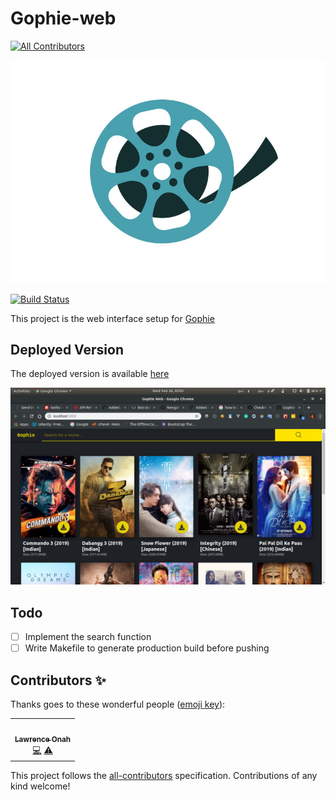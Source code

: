 # Gophie-web
<!-- ALL-CONTRIBUTORS-BADGE:START - Do not remove or modify this section -->
[![All Contributors](https://img.shields.io/badge/all_contributors-1-orange.svg?style=flat-square)](#contributors-)
<!-- ALL-CONTRIBUTORS-BADGE:END -->

![Reel icon](public/reel.jpeg)

[![Build Status](https://travis-ci.com/deven96/gophie-web.svg?branch=master)](https://travis-ci.com/deven96/gophie-web)

This project is the web interface setup for [Gophie](https://github.com/bisoncorps/gophie)


## Deployed Version

The deployed version is available [here](https://deven96.github.io/gophie-web)

![Preview](public/preview.png)

## Todo

- [ ] Implement the search function
- [ ] Write Makefile to generate production build before pushing

## Contributors ✨

Thanks goes to these wonderful people ([emoji key](https://allcontributors.org/docs/en/emoji-key)):

<!-- ALL-CONTRIBUTORS-LIST:START - Do not remove or modify this section -->
<!-- prettier-ignore-start -->
<!-- markdownlint-disable -->
<table>
  <tr>
    <td align="center"><a href="https://github.com/kodjunkie"><img src="https://avatars0.githubusercontent.com/u/21959017?v=4" width="100px;" alt=""/><br /><sub><b>Lawrence Onah</b></sub></a><br /><a href="https://github.com/deven96/gophie-web/commits?author=kodjunkie" title="Code">💻</a> <a href="https://github.com/deven96/gophie-web/commits?author=kodjunkie" title="Tests">⚠️</a></td>
  </tr>
</table>

<!-- markdownlint-enable -->
<!-- prettier-ignore-end -->
<!-- ALL-CONTRIBUTORS-LIST:END -->

This project follows the [all-contributors](https://github.com/all-contributors/all-contributors) specification. Contributions of any kind welcome!